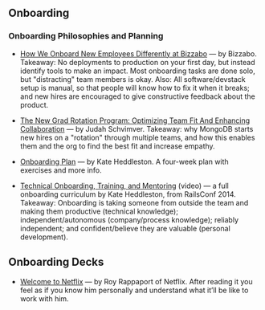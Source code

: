 ## Onboarding 

### Onboarding Philosophies and Planning

- [How We Onboard New Employees Differently at Bizzabo](http://geeks.bizzabo.com/post/128481928604/how-we-onboard-new-employees-differently-at) — by Bizzabo. Takeaway: No deployments to production on your first day, but instead identify tools to make an impact. Most onboarding tasks are done solo, but "distracting" team members is okay. Also: All software/devstack setup is manual, so that people will know how to fix it when it breaks; and new hires are encouraged to give constructive feedback about the product.

- [The New Grad Rotation Program: Optimizing Team Fit And Enhancing Collaboration](https://engineering.mongodb.com/post/the-new-grad-rotation-program-optimizing-team-fit-and-enhancing-collaboration/) — by Judah Schvimver. Takeaway: why MongoDB starts new hires on a "rotation" through multiple teams, and how this enables them and the org to find the best fit and increase empathy.

- [Onboarding Plan](https://github.com/heddle317/onboarding/blob/master/onboarding_plan.md) — by Kate Heddleston. A four-week plan with exercises and more info. 

- [Technical Onboarding, Training, and Mentoring](https://www.youtube.com/watch?v=Lpg4jRSH7EE) (video) — a full onboarding curriculum by Kate Heddleston, from RailsConf 2014. Takeaway: Onboarding is taking someone from outside the team and making them productive (technical knowledge); independent/autonomous (company/process knowledge); reliably independent; and confident/believe they are valuable (personal development). 

## Onboarding Decks

- [Welcome to Netflix](https://docs.google.com/presentation/d/1bQt-9ROFBxtQ9njEyq-HrbdDQDy2BwZ6rpU0yiiO--4/edit#slide=id.p) — by Roy Rappaport of Netflix. After reading it you feel as if you know him personally and understand what it’ll be like to work with him.
